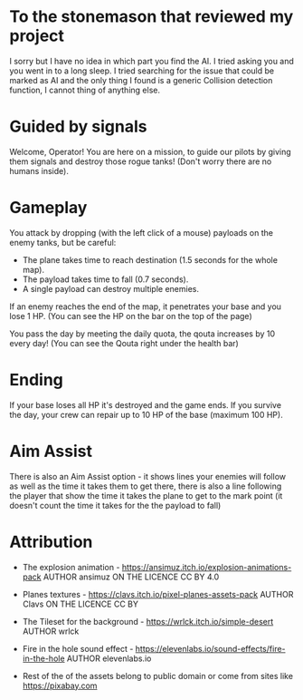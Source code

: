 # To the stonemason that reviewed my project
I sorry but I have no idea in which part you find the AI. 
I tried asking you and you went in to a long sleep. 
I tried searching for the issue that could be marked as AI and the only thing I 
found is a generic Collision detection function, I cannot thing of anything else.

# Guided by signals
Welcome, Operator! You are here on a mission, to guide our pilots by giving them signals and destroy those rogue tanks! (Don't worry there are no humans inside).

# Gameplay
You attack by dropping (with the left click of a mouse) payloads on the enemy tanks, but be careful:
- The plane takes time to reach destination (1.5 seconds for the whole map).
- The payload takes time to fall (0.7 seconds).
- A single payload can destroy multiple enemies.

If an enemy reaches the end of the map, it penetrates your base and you lose 1 HP.
(You can see the HP on the bar on the top of the page)

You pass the day by meeting the daily quota, the qouta increases by 10 every day!
(You can see the Qouta right under the health bar)

# Ending
If your base loses all HP it's destroyed and the game ends.
If you survive the day, your crew can repair up to 10 HP of the base (maximum 100 HP).

# Aim Assist
There is also an Aim Assist option - it shows lines your enemies will follow as well as the time it takes them to get there, there is also a line following the player that show the time it takes the plane to get to the mark point (it doesn't count the time it takes for the the payload to fall)

# Attribution
- The explosion animation - https://ansimuz.itch.io/explosion-animations-pack AUTHOR ansimuz ON THE LICENCE CC BY 4.0
- Planes textures - https://clavs.itch.io/pixel-planes-assets-pack AUTHOR Clavs ON THE LICENCE CC BY
- The Tileset for the background - https://wrlck.itch.io/simple-desert AUTHOR wrlck
- Fire in the hole sound effect - https://elevenlabs.io/sound-effects/fire-in-the-hole AUTHOR elevenlabs.io

- Rest of the of the assets belong to public domain or come from sites like https://pixabay.com


